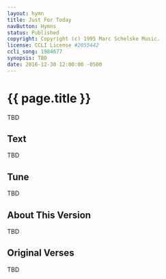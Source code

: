 ```yaml
---
layout: hymn
title: Just For Today
navButton: Hymns
status: Published
copyright: Copyright (c) 1995 Marc Schelske Music.
license: CCLI License #2055442
ccli_song: 1984677
synopsis: TBD
date: 2016-12-30 12:00:00 -0500
---
```

# {{ page.title }}
TBD

## Text
TBD

## Tune
TBD

## About This Version
TBD

## Original Verses
TBD
